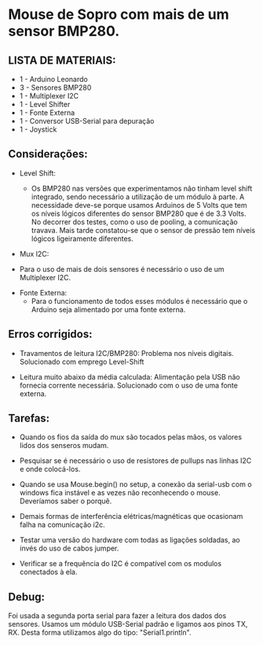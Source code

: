 # Mouse de Sopro com mais de um sensor BMP280.
## 
##

## LISTA DE MATERIAIS:

- 1 - Arduino Leonardo 
- 3 - Sensores BMP280 
- 1 - Multiplexer I2C 
- 1 - Level Shifter
- 1 - Fonte Externa 
- 1 - Conversor USB-Serial para depuração
- 1 - Joystick

## Considerações:
* Level Shift:
  - Os BMP280 nas versões que experimentamos não tinham level shift integrado, sendo necessário a utilização de um módulo à parte. A necessidade deve-se porque usamos Arduinos de 5 Volts que tem os níveis lógicos diferentes do sensor BMP280 que é de 3.3 Volts. No decorrer dos testes, como o uso de pooling, a comunicação travava. Mais tarde constatou-se que o sensor de pressão tem níveis lógicos ligeiramente diferentes.  

* Mux I2C:
- Para o uso de mais de dois sensores é necessário o uso de um Multiplexer I2C.

* Fonte Externa:
   - Para o funcionamento de todos esses módulos é necessário que o Arduino seja alimentado por uma fonte externa.


## Erros corrigidos: 
* Travamentos de leitura I2C/BMP280: 
Problema nos níveis digitais. Solucionado com emprego Level-Shift

* Leitura muito abaixo da média calculada: 
Alimentação pela USB não fornecia corrente necessária. Solucionado com o uso de uma fonte externa.

## Tarefas:
* Quando os fios da saída do mux são tocados pelas mãos, os valores lidos dos senseros mudam.

* Pesquisar se é necessário o uso de resistores de pullups nas linhas I2C e onde colocá-los. 

* Quando se usa Mouse.begin() no setup, a conexão da serial-usb com o windows fica instável e as vezes não reconhecendo o mouse. Deveríamos saber o porquê.

* Demais formas de interferência elétricas/magnéticas que ocasionam falha na comunicação i2c.

* Testar uma versão do hardware com todas as ligações soldadas, ao invés do uso de cabos jumper. 

* Verificar se a frequência do I2C é compatível com os modulos conectados à ela.

## Debug:
Foi usada a segunda porta serial para fazer a leitura dos dados dos sensores. Usamos um módulo USB-Serial padrão e ligamos aos pinos TX, RX. Desta forma utilizamos algo do tipo:  "Serial1.println". 